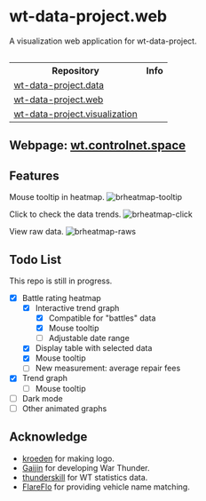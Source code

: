 # wt-data-project.web
A visualization web application for wt-data-project.

<div align="center">
   <img src="https://github.com/ControlNet/wt-data-project.web/raw/dev/img/logo400.png" alt="">
</div>

<table>
    <tr>
        <th>Repository</th>
        <th>Info</th>
    </tr>
    <tr>
        <td><a href="https://github.com/ControlNet/wt-data-project.data">wt-data-project.data</a></td>
        <td>
            <img src="https://img.shields.io/github/forks/ControlNet/wt-data-project.data?style=flat-square" alt="">
            <img src="https://img.shields.io/github/stars/ControlNet/wt-data-project.data?style=flat-square" alt="">
            <img src="https://img.shields.io/github/last-commit/ControlNet/wt-data-project.data/master?style=flat-square" alt="">
        </td>
    </tr>
    <tr>
        <td><a href="https://github.com/ControlNet/wt-data-project.web">wt-data-project.web</a></td>
        <td>
            <img src="https://img.shields.io/github/forks/ControlNet/wt-data-project.web?style=flat-square" alt="">
            <img src="https://img.shields.io/github/stars/ControlNet/wt-data-project.web?style=flat-square" alt="">
            <img src="https://img.shields.io/github/last-commit/ControlNet/wt-data-project.web?style=flat-square" alt="">
            <img src="https://img.shields.io/github/workflow/status/ControlNet/wt-data-project.web/build?style=flat-square" alt="">
            <img src="https://img.shields.io/website?style=flat-square&up_message=online&url=https%3A%2F%2Fwt.controlnet.space" alt="">
        </td>
    </tr>
    <tr>
        <td><a href="https://github.com/ControlNet/wt-data-project.visualization">wt-data-project.visualization</a></td>
        <td>
            <img src="https://img.shields.io/github/forks/ControlNet/wt-data-project.visualization?style=flat-square" alt="">
            <img src="https://img.shields.io/github/stars/ControlNet/wt-data-project.visualization?style=flat-square" alt="">
            <img src="https://img.shields.io/github/last-commit/ControlNet/wt-data-project.visualization/master?style=flat-square" alt="">
        </td>
    </tr>
</table>

## Webpage: [wt.controlnet.space](https://wt.controlnet.space)

## Features

Mouse tooltip in heatmap.
![brheatmap-tooltip](https://github.com/ControlNet/wt-data-project.web/blob/main/img/brheatmap-tooltip.gif)

Click to check the data trends.
![brheatmap-click](https://github.com/ControlNet/wt-data-project.web/blob/main/img/brheatmap-click.gif)

View raw data.
![brheatmap-raws](https://github.com/ControlNet/wt-data-project.web/blob/main/img/brheatmap-raws.gif)

## Todo List
<div id="todo-list-section">
This repo is still in progress.

 - [x] Battle rating heatmap 
    - [x] Interactive trend graph
        - [x] Compatible for "battles" data
        - [x] Mouse tooltip
        - [ ] Adjustable date range
    - [x] Display table with selected data  
    - [x] Mouse tooltip
    - [ ] New measurement: average repair fees
 - [x] Trend graph
    - [ ] Mouse tooltip
 - [ ] Dark mode
 - [ ] Other animated graphs
</div>

## Acknowledge

- [kroeden](https://github.com/kroeden) for making logo.
- [Gaijin](https://warthunder.com/) for developing War Thunder.
- [thunderskill](http://thunderskill.com/en) for WT statistics data.
- [FlareFlo](https://github.com/FlareFlo) for providing vehicle name matching.
